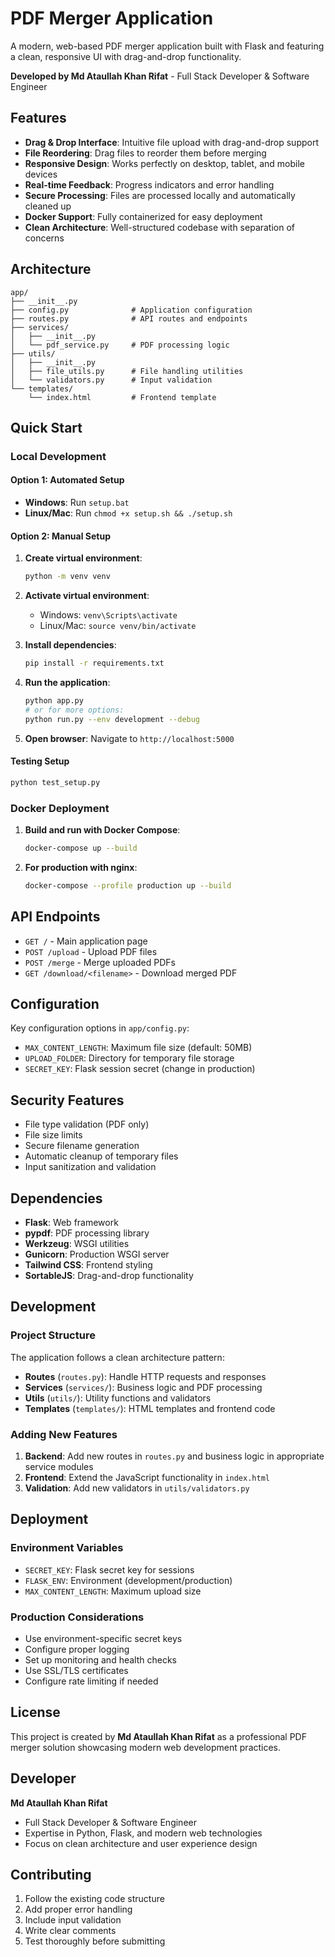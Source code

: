 # PDF Merger Application

A modern, web-based PDF merger application built with Flask and featuring a clean, responsive UI with drag-and-drop functionality.

**Developed by Md Ataullah Khan Rifat** - Full Stack Developer & Software Engineer

## Features

- **Drag & Drop Interface**: Intuitive file upload with drag-and-drop support
- **File Reordering**: Drag files to reorder them before merging
- **Responsive Design**: Works perfectly on desktop, tablet, and mobile devices
- **Real-time Feedback**: Progress indicators and error handling
- **Secure Processing**: Files are processed locally and automatically cleaned up
- **Docker Support**: Fully containerized for easy deployment
- **Clean Architecture**: Well-structured codebase with separation of concerns

## Architecture

```
app/
├── __init__.py
├── config.py              # Application configuration
├── routes.py              # API routes and endpoints
├── services/
│   ├── __init__.py
│   └── pdf_service.py     # PDF processing logic
├── utils/
│   ├── __init__.py
│   ├── file_utils.py      # File handling utilities
│   └── validators.py      # Input validation
└── templates/
    └── index.html         # Frontend template
```

## Quick Start

### Local Development

#### Option 1: Automated Setup
- **Windows**: Run `setup.bat`
- **Linux/Mac**: Run `chmod +x setup.sh && ./setup.sh`

#### Option 2: Manual Setup
1. **Create virtual environment**:
   ```bash
   python -m venv venv
   ```

2. **Activate virtual environment**:
   - Windows: `venv\Scripts\activate`
   - Linux/Mac: `source venv/bin/activate`

3. **Install dependencies**:
   ```bash
   pip install -r requirements.txt
   ```

4. **Run the application**:
   ```bash
   python app.py
   # or for more options:
   python run.py --env development --debug
   ```

5. **Open browser**: Navigate to `http://localhost:5000`

#### Testing Setup
```bash
python test_setup.py
```

### Docker Deployment

1. **Build and run with Docker Compose**:
   ```bash
   docker-compose up --build
   ```

2. **For production with nginx**:
   ```bash
   docker-compose --profile production up --build
   ```

## API Endpoints

- `GET /` - Main application page
- `POST /upload` - Upload PDF files
- `POST /merge` - Merge uploaded PDFs
- `GET /download/<filename>` - Download merged PDF

## Configuration

Key configuration options in `app/config.py`:

- `MAX_CONTENT_LENGTH`: Maximum file size (default: 50MB)
- `UPLOAD_FOLDER`: Directory for temporary file storage
- `SECRET_KEY`: Flask session secret (change in production)

## Security Features

- File type validation (PDF only)
- File size limits
- Secure filename generation
- Automatic cleanup of temporary files
- Input sanitization and validation

## Dependencies

- **Flask**: Web framework
- **pypdf**: PDF processing library
- **Werkzeug**: WSGI utilities
- **Gunicorn**: Production WSGI server
- **Tailwind CSS**: Frontend styling
- **SortableJS**: Drag-and-drop functionality

## Development

### Project Structure

The application follows a clean architecture pattern:

- **Routes** (`routes.py`): Handle HTTP requests and responses
- **Services** (`services/`): Business logic and PDF processing
- **Utils** (`utils/`): Utility functions and validators
- **Templates** (`templates/`): HTML templates and frontend code

### Adding New Features

1. **Backend**: Add new routes in `routes.py` and business logic in appropriate service modules
2. **Frontend**: Extend the JavaScript functionality in `index.html`
3. **Validation**: Add new validators in `utils/validators.py`

## Deployment

### Environment Variables

- `SECRET_KEY`: Flask secret key for sessions
- `FLASK_ENV`: Environment (development/production)
- `MAX_CONTENT_LENGTH`: Maximum upload size

### Production Considerations

- Use environment-specific secret keys
- Configure proper logging
- Set up monitoring and health checks
- Use SSL/TLS certificates
- Configure rate limiting if needed

## License

This project is created by **Md Ataullah Khan Rifat** as a professional PDF merger solution showcasing modern web development practices.

## Developer

**Md Ataullah Khan Rifat**
- Full Stack Developer & Software Engineer
- Expertise in Python, Flask, and modern web technologies
- Focus on clean architecture and user experience design

## Contributing

1. Follow the existing code structure
2. Add proper error handling
3. Include input validation
4. Write clear comments
5. Test thoroughly before submitting
